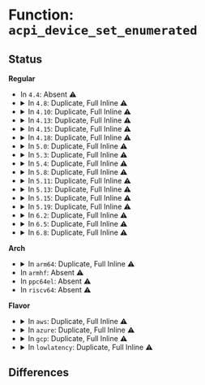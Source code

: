 # Function: <code>acpi_device_set_enumerated</code>

## Status
<b>Regular</b>
<ul>
<li>
In <code>4.4</code>: Absent ⚠️
</li>
<li>
<details>
<summary>In <code>4.8</code>: Duplicate, Full Inline ⚠️</summary>

**Collision:** Static Duplication

**Inline:** Full

**Transformation:** False

**Instances:**

```
In drivers/acpi/scan.c (ffffffff814ce59e)
Location: include/linux/acpi.h:552
Inline: True
```
```
In drivers/spi/spi.c (ffffffff81647920)
Location: include/linux/acpi.h:552
Inline: True
```
```
In drivers/i2c/i2c-core.c (ffffffff816dd583)
Location: include/linux/acpi.h:552
Inline: True
```
</details>
</li>
<li>
<details>
<summary>In <code>4.10</code>: Duplicate, Full Inline ⚠️</summary>

**Collision:** Static Duplication

**Inline:** Full

**Transformation:** False

**Instances:**

```
In drivers/acpi/scan.c (ffffffff814f0452)
Location: include/linux/acpi.h:582
Inline: True
```
```
In drivers/spi/spi.c (ffffffff81678a10)
Location: include/linux/acpi.h:582
Inline: True
```
```
In drivers/i2c/i2c-core.c (ffffffff8170d903)
Location: include/linux/acpi.h:582
Inline: True
```
</details>
</li>
<li>
<details>
<summary>In <code>4.13</code>: Duplicate, Full Inline ⚠️</summary>

**Collision:** Static Duplication

**Inline:** Full

**Transformation:** False

**Instances:**

```
In drivers/acpi/scan.c (ffffffff814fd78c)
Location: include/linux/acpi.h:580
Inline: True
Inline callers:
  - drivers/acpi/scan.c:acpi_bus_attach
```
```
In drivers/spi/spi.c (ffffffff8168d2ee)
Location: include/linux/acpi.h:580
Inline: True
```
```
In drivers/i2c/i2c-core-acpi.c (ffffffff81724413)
Location: include/linux/acpi.h:580
Inline: True
```
</details>
</li>
<li>
<details>
<summary>In <code>4.15</code>: Duplicate, Full Inline ⚠️</summary>

**Collision:** Static Duplication

**Inline:** Full

**Transformation:** False

**Instances:**

```
In drivers/acpi/scan.c (ffffffff8153f7f2)
Location: include/linux/acpi.h:597
Inline: True
Inline callers:
  - drivers/acpi/scan.c:acpi_bus_attach
```
```
In drivers/tty/serdev/core.c (ffffffff81609d53)
Location: include/linux/acpi.h:597
Inline: True
Inline callers:
  - drivers/tty/serdev/core.c:acpi_serdev_add_device
```
```
In drivers/spi/spi.c (ffffffff816f6d10)
Location: include/linux/acpi.h:597
Inline: True
```
```
In drivers/i2c/i2c-core-acpi.c (ffffffff81795773)
Location: include/linux/acpi.h:597
Inline: True
```
</details>
</li>
<li>
<details>
<summary>In <code>4.18</code>: Duplicate, Full Inline ⚠️</summary>

**Collision:** Static Duplication

**Inline:** Full

**Transformation:** False

**Instances:**

```
In drivers/acpi/scan.c (ffffffff81575701)
Location: include/linux/acpi.h:606
Inline: True
Inline callers:
  - drivers/acpi/scan.c:acpi_bus_attach
```
```
In drivers/tty/serdev/core.c (ffffffff81643543)
Location: include/linux/acpi.h:606
Inline: True
Inline callers:
  - drivers/tty/serdev/core.c:acpi_serdev_add_device
```
```
In drivers/spi/spi.c (ffffffff8173225e)
Location: include/linux/acpi.h:606
Inline: True
```
```
In drivers/i2c/i2c-core-acpi.c (ffffffff817d8239)
Location: include/linux/acpi.h:606
Inline: True
```
</details>
</li>
<li>
<details>
<summary>In <code>5.0</code>: Duplicate, Full Inline ⚠️</summary>

**Collision:** Static Duplication

**Inline:** Full

**Transformation:** False

**Instances:**

```
In drivers/acpi/scan.c (ffffffff8158d501)
Location: include/linux/acpi.h:613
Inline: True
Inline callers:
  - drivers/acpi/scan.c:acpi_bus_attach
```
```
In drivers/tty/serdev/core.c (ffffffff81661883)
Location: include/linux/acpi.h:613
Inline: True
Inline callers:
  - drivers/tty/serdev/core.c:acpi_serdev_add_device
```
```
In drivers/spi/spi.c (ffffffff81754c4e)
Location: include/linux/acpi.h:613
Inline: True
```
```
In drivers/i2c/i2c-core-acpi.c (ffffffff817ff4f9)
Location: include/linux/acpi.h:613
Inline: True
```
</details>
</li>
<li>
<details>
<summary>In <code>5.3</code>: Duplicate, Full Inline ⚠️</summary>

**Collision:** Static Duplication

**Inline:** Full

**Transformation:** False

**Instances:**

```
In drivers/acpi/scan.c (ffffffff815be2da)
Location: include/linux/acpi.h:621
Inline: True
Inline callers:
  - drivers/acpi/scan.c:acpi_bus_attach
```
```
In drivers/tty/serdev/core.c (ffffffff816973af)
Location: include/linux/acpi.h:621
Inline: True
Inline callers:
  - drivers/tty/serdev/core.c:acpi_serdev_add_device
```
```
In drivers/spi/spi.c (ffffffff817903a2)
Location: include/linux/acpi.h:621
Inline: True
Inline callers:
  - drivers/spi/spi.c:acpi_register_spi_device
```
```
In drivers/i2c/i2c-core-acpi.c (ffffffff81840903)
Location: include/linux/acpi.h:621
Inline: True
Inline callers:
  - drivers/i2c/i2c-core-acpi.c:i2c_acpi_add_device
```
</details>
</li>
<li>
<details>
<summary>In <code>5.4</code>: Duplicate, Full Inline ⚠️</summary>

**Collision:** Static Duplication

**Inline:** Full

**Transformation:** False

**Instances:**

```
In drivers/acpi/scan.c (ffffffff815df59a)
Location: include/linux/acpi.h:621
Inline: True
Inline callers:
  - drivers/acpi/scan.c:acpi_bus_attach
```
```
In drivers/tty/serdev/core.c (ffffffff816b9f77)
Location: include/linux/acpi.h:621
Inline: True
Inline callers:
  - drivers/tty/serdev/core.c:acpi_serdev_add_device
```
```
In drivers/spi/spi.c (ffffffff817b3f8b)
Location: include/linux/acpi.h:621
Inline: True
Inline callers:
  - drivers/spi/spi.c:acpi_register_spi_device
```
```
In drivers/i2c/i2c-core-acpi.c (ffffffff81872263)
Location: include/linux/acpi.h:621
Inline: True
Inline callers:
  - drivers/i2c/i2c-core-acpi.c:i2c_acpi_add_device
```
</details>
</li>
<li>
<details>
<summary>In <code>5.8</code>: Duplicate, Full Inline ⚠️</summary>

**Collision:** Static Duplication

**Inline:** Full

**Transformation:** False

**Instances:**

```
In drivers/acpi/scan.c (ffffffff8168a49f)
Location: include/linux/acpi.h:664
Inline: True
Inline callers:
  - drivers/acpi/scan.c:acpi_bus_attach
  - drivers/acpi/scan.c:acpi_generic_device_attach
```
```
In drivers/tty/serdev/core.c (ffffffff8176e381)
Location: include/linux/acpi.h:664
Inline: True
Inline callers:
  - drivers/tty/serdev/core.c:acpi_serdev_add_device
```
```
In drivers/spi/spi.c (ffffffff8187b66b)
Location: include/linux/acpi.h:664
Inline: True
Inline callers:
  - drivers/spi/spi.c:acpi_register_spi_device
```
```
In drivers/i2c/i2c-core-acpi.c (ffffffff819464e1)
Location: include/linux/acpi.h:664
Inline: True
Inline callers:
  - drivers/i2c/i2c-core-acpi.c:i2c_acpi_notify
  - drivers/i2c/i2c-core-acpi.c:i2c_acpi_add_device
```
</details>
</li>
<li>
<details>
<summary>In <code>5.11</code>: Duplicate, Full Inline ⚠️</summary>

**Collision:** Static Duplication

**Inline:** Full

**Transformation:** False

**Instances:**

```
In drivers/acpi/scan.c (ffffffff816a815e)
Location: include/linux/acpi.h:668
Inline: True
Inline callers:
  - drivers/acpi/scan.c:acpi_bus_attach
  - drivers/acpi/scan.c:acpi_bus_attach
  - drivers/acpi/scan.c:acpi_bus_attach
  - drivers/acpi/scan.c:acpi_generic_device_attach
```
```
In drivers/tty/serdev/core.c (ffffffff81788d54)
Location: include/linux/acpi.h:668
Inline: True
Inline callers:
  - drivers/tty/serdev/core.c:acpi_serdev_add_device
```
```
In drivers/spi/spi.c (ffffffff8188a321)
Location: include/linux/acpi.h:668
Inline: True
Inline callers:
  - drivers/spi/spi.c:acpi_register_spi_device
```
```
In drivers/i2c/i2c-core-acpi.c (ffffffff8194c434)
Location: include/linux/acpi.h:668
Inline: True
Inline callers:
  - drivers/i2c/i2c-core-acpi.c:i2c_acpi_notify
  - drivers/i2c/i2c-core-acpi.c:i2c_acpi_add_device
```
</details>
</li>
<li>
<details>
<summary>In <code>5.13</code>: Duplicate, Full Inline ⚠️</summary>

**Collision:** Static Duplication

**Inline:** Full

**Transformation:** False

**Instances:**

```
In drivers/acpi/scan.c (ffffffff8168ab0e)
Location: include/linux/acpi.h:675
Inline: True
Inline callers:
  - drivers/acpi/scan.c:acpi_bus_attach
  - drivers/acpi/scan.c:acpi_bus_attach
  - drivers/acpi/scan.c:acpi_bus_attach
  - drivers/acpi/scan.c:acpi_generic_device_attach
```
```
In drivers/tty/serdev/core.c (ffffffff8176c5f3)
Location: include/linux/acpi.h:675
Inline: True
Inline callers:
  - drivers/tty/serdev/core.c:acpi_serdev_add_device
```
```
In drivers/spi/spi.c (ffffffff8186ccfe)
Location: include/linux/acpi.h:675
Inline: True
Inline callers:
  - drivers/spi/spi.c:acpi_register_spi_device
```
```
In drivers/i2c/i2c-core-acpi.c (ffffffff81930374)
Location: include/linux/acpi.h:675
Inline: True
Inline callers:
  - drivers/i2c/i2c-core-acpi.c:i2c_acpi_notify
  - drivers/i2c/i2c-core-acpi.c:i2c_acpi_add_device
```
</details>
</li>
<li>
<details>
<summary>In <code>5.15</code>: Duplicate, Full Inline ⚠️</summary>

**Collision:** Static Duplication

**Inline:** Full

**Transformation:** False

**Instances:**

```
In drivers/acpi/scan.c (ffffffff817001ce)
Location: include/linux/acpi.h:679
Inline: True
Inline callers:
  - drivers/acpi/scan.c:acpi_bus_attach
  - drivers/acpi/scan.c:acpi_bus_attach
  - drivers/acpi/scan.c:acpi_bus_attach
  - drivers/acpi/scan.c:acpi_generic_device_attach
```
```
In drivers/tty/serdev/core.c (ffffffff817f1d33)
Location: include/linux/acpi.h:679
Inline: True
Inline callers:
  - drivers/tty/serdev/core.c:acpi_serdev_add_device
```
```
In drivers/spi/spi.c (ffffffff818fcbae)
Location: include/linux/acpi.h:679
Inline: True
Inline callers:
  - drivers/spi/spi.c:acpi_register_spi_device
```
```
In drivers/i2c/i2c-core-acpi.c (ffffffff819d3646)
Location: include/linux/acpi.h:679
Inline: True
Inline callers:
  - drivers/i2c/i2c-core-acpi.c:i2c_acpi_notify
  - drivers/i2c/i2c-core-acpi.c:i2c_acpi_add_device
```
</details>
</li>
<li>
<details>
<summary>In <code>5.19</code>: Duplicate, Full Inline ⚠️</summary>

**Collision:** Static Duplication

**Inline:** Full

**Transformation:** False

**Instances:**

```
In drivers/acpi/scan.c (ffffffff8182dd1d)
Location: include/linux/acpi.h:726
Inline: True
Inline callers:
  - drivers/acpi/scan.c:acpi_bus_attach
  - drivers/acpi/scan.c:acpi_bus_attach
  - drivers/acpi/scan.c:acpi_bus_attach
  - drivers/acpi/scan.c:acpi_generic_device_attach
```
```
In drivers/tty/serdev/core.c (ffffffff8193247d)
Location: include/linux/acpi.h:726
Inline: True
Inline callers:
  - drivers/tty/serdev/core.c:acpi_serdev_add_device
```
```
In drivers/spi/spi.c (ffffffff81a4e207)
Location: include/linux/acpi.h:726
Inline: True
Inline callers:
  - drivers/spi/spi.c:acpi_register_spi_device
```
```
In drivers/i2c/i2c-core-acpi.c (ffffffff81b35da2)
Location: include/linux/acpi.h:726
Inline: True
Inline callers:
  - drivers/i2c/i2c-core-acpi.c:i2c_acpi_notify
  - drivers/i2c/i2c-core-acpi.c:i2c_acpi_add_device
```
</details>
</li>
<li>
<details>
<summary>In <code>6.2</code>: Duplicate, Full Inline ⚠️</summary>

**Collision:** Static Duplication

**Inline:** Full

**Transformation:** False

**Instances:**

```
In drivers/acpi/scan.c (ffffffff81960a42)
Location: include/linux/acpi.h:733
Inline: True
Inline callers:
  - drivers/acpi/scan.c:acpi_bus_attach
  - drivers/acpi/scan.c:acpi_generic_device_attach
```
```
In drivers/tty/serdev/core.c (ffffffff81a90f5b)
Location: include/linux/acpi.h:733
Inline: True
Inline callers:
  - drivers/tty/serdev/core.c:acpi_serdev_add_device
```
```
In drivers/spi/spi.c (ffffffff81bd874d)
Location: include/linux/acpi.h:733
Inline: True
Inline callers:
  - drivers/spi/spi.c:acpi_register_spi_device
```
```
In drivers/i2c/i2c-core-acpi.c (ffffffff81ccb01f)
Location: include/linux/acpi.h:733
Inline: True
Inline callers:
  - drivers/i2c/i2c-core-acpi.c:i2c_acpi_notify
  - drivers/i2c/i2c-core-acpi.c:i2c_acpi_add_device
```
</details>
</li>
<li>
<details>
<summary>In <code>6.5</code>: Duplicate, Full Inline ⚠️</summary>

**Collision:** Static Duplication

**Inline:** Full

**Transformation:** False

**Instances:**

```
In drivers/acpi/scan.c (ffffffff819a6d51)
Location: include/linux/acpi.h:726
Inline: True
Inline callers:
  - drivers/acpi/scan.c:acpi_bus_attach
  - drivers/acpi/scan.c:acpi_generic_device_attach
```
```
In drivers/tty/serdev/core.c (ffffffff81adc76a)
Location: include/linux/acpi.h:726
Inline: True
Inline callers:
  - drivers/tty/serdev/core.c:acpi_serdev_add_device
```
```
In drivers/spi/spi.c (ffffffff81c2f13c)
Location: include/linux/acpi.h:726
Inline: True
Inline callers:
  - drivers/spi/spi.c:acpi_register_spi_device
```
```
In drivers/i2c/i2c-core-acpi.c (ffffffff81d32d97)
Location: include/linux/acpi.h:726
Inline: True
Inline callers:
  - drivers/i2c/i2c-core-acpi.c:i2c_acpi_notify
  - drivers/i2c/i2c-core-acpi.c:i2c_acpi_add_device
```
</details>
</li>
<li>
<details>
<summary>In <code>6.8</code>: Duplicate, Full Inline ⚠️</summary>

**Collision:** Static Duplication

**Inline:** Full

**Transformation:** False

**Instances:**

```
In drivers/acpi/scan.c (ffffffff819ef771)
Location: include/linux/acpi.h:727
Inline: True
Inline callers:
  - drivers/acpi/scan.c:acpi_bus_attach
  - drivers/acpi/scan.c:acpi_generic_device_attach
```
```
In drivers/tty/serdev/core.c (ffffffff81b2fa6a)
Location: include/linux/acpi.h:727
Inline: True
Inline callers:
  - drivers/tty/serdev/core.c:acpi_serdev_add_device
```
```
In drivers/spi/spi.c (ffffffff81ce1d84)
Location: include/linux/acpi.h:727
Inline: True
Inline callers:
  - drivers/spi/spi.c:acpi_register_spi_device
```
```
In drivers/i2c/i2c-core-acpi.c (ffffffff81de8db7)
Location: include/linux/acpi.h:727
Inline: True
Inline callers:
  - drivers/i2c/i2c-core-acpi.c:i2c_acpi_notify
  - drivers/i2c/i2c-core-acpi.c:i2c_acpi_add_device
```
</details>
</li>
</ul>
<b>Arch</b>
<ul>
<li>
<details>
<summary>In <code>arm64</code>: Duplicate, Full Inline ⚠️</summary>

**Collision:** Static Duplication

**Inline:** Full

**Transformation:** False

**Instances:**

```
In drivers/bus/hisi_lpc.c (ffff80001067f4e4)
Location: include/linux/acpi.h:621
Inline: True
Inline callers:
  - drivers/bus/hisi_lpc.c:hisi_lpc_acpi_probe
```
```
In drivers/acpi/scan.c (ffff80001076b99c)
Location: include/linux/acpi.h:621
Inline: True
Inline callers:
  - drivers/acpi/scan.c:acpi_bus_attach
```
```
In drivers/tty/serdev/core.c (ffff8000108a9940)
Location: include/linux/acpi.h:621
Inline: True
Inline callers:
  - drivers/tty/serdev/core.c:acpi_serdev_add_device
```
```
In drivers/spi/spi.c (ffff8000109c32c0)
Location: include/linux/acpi.h:621
Inline: True
Inline callers:
  - drivers/spi/spi.c:acpi_register_spi_device
```
```
In drivers/i2c/i2c-core-acpi.c (ffff800010ab5bac)
Location: include/linux/acpi.h:621
Inline: True
Inline callers:
  - drivers/i2c/i2c-core-acpi.c:i2c_acpi_add_device
```
</details>
</li>
<li>
In <code>armhf</code>: Absent ⚠️
</li>
<li>
In <code>ppc64el</code>: Absent ⚠️
</li>
<li>
In <code>riscv64</code>: Absent ⚠️
</li>
</ul>
<b>Flavor</b>
<ul>
<li>
<details>
<summary>In <code>aws</code>: Duplicate, Full Inline ⚠️</summary>

**Collision:** Static Duplication

**Inline:** Full

**Transformation:** False

**Instances:**

```
In drivers/acpi/scan.c (ffffffff815d1741)
Location: include/linux/acpi.h:621
Inline: True
Inline callers:
  - drivers/acpi/scan.c:acpi_bus_attach
```
```
In drivers/tty/serdev/core.c (ffffffff8167f9d7)
Location: include/linux/acpi.h:621
Inline: True
Inline callers:
  - drivers/tty/serdev/core.c:acpi_serdev_add_device
```
```
In drivers/spi/spi.c (ffffffff81778a6b)
Location: include/linux/acpi.h:621
Inline: True
Inline callers:
  - drivers/spi/spi.c:acpi_register_spi_device
```
</details>
</li>
<li>
<details>
<summary>In <code>azure</code>: Duplicate, Full Inline ⚠️</summary>

**Collision:** Static Duplication

**Inline:** Full

**Transformation:** False

**Instances:**

```
In drivers/acpi/scan.c (ffffffff815bb301)
Location: include/linux/acpi.h:621
Inline: True
Inline callers:
  - drivers/acpi/scan.c:acpi_bus_attach
```
```
In drivers/spi/spi.c (ffffffff8175881b)
Location: include/linux/acpi.h:621
Inline: True
Inline callers:
  - drivers/spi/spi.c:acpi_register_spi_device
```
</details>
</li>
<li>
<details>
<summary>In <code>gcp</code>: Duplicate, Full Inline ⚠️</summary>

**Collision:** Static Duplication

**Inline:** Full

**Transformation:** False

**Instances:**

```
In drivers/acpi/scan.c (ffffffff815d387a)
Location: include/linux/acpi.h:621
Inline: True
Inline callers:
  - drivers/acpi/scan.c:acpi_bus_attach
```
```
In drivers/tty/serdev/core.c (ffffffff816addb7)
Location: include/linux/acpi.h:621
Inline: True
Inline callers:
  - drivers/tty/serdev/core.c:acpi_serdev_add_device
```
```
In drivers/spi/spi.c (ffffffff817a8e0b)
Location: include/linux/acpi.h:621
Inline: True
Inline callers:
  - drivers/spi/spi.c:acpi_register_spi_device
```
```
In drivers/i2c/i2c-core-acpi.c (ffffffff818663f3)
Location: include/linux/acpi.h:621
Inline: True
Inline callers:
  - drivers/i2c/i2c-core-acpi.c:i2c_acpi_add_device
```
</details>
</li>
<li>
<details>
<summary>In <code>lowlatency</code>: Duplicate, Full Inline ⚠️</summary>

**Collision:** Static Duplication

**Inline:** Full

**Transformation:** False

**Instances:**

```
In drivers/acpi/scan.c (ffffffff815ed73a)
Location: include/linux/acpi.h:621
Inline: True
Inline callers:
  - drivers/acpi/scan.c:acpi_bus_attach
```
```
In drivers/tty/serdev/core.c (ffffffff816c8217)
Location: include/linux/acpi.h:621
Inline: True
Inline callers:
  - drivers/tty/serdev/core.c:acpi_serdev_add_device
```
```
In drivers/spi/spi.c (ffffffff817c2c9b)
Location: include/linux/acpi.h:621
Inline: True
Inline callers:
  - drivers/spi/spi.c:acpi_register_spi_device
```
```
In drivers/i2c/i2c-core-acpi.c (ffffffff818816a3)
Location: include/linux/acpi.h:621
Inline: True
Inline callers:
  - drivers/i2c/i2c-core-acpi.c:i2c_acpi_add_device
```
</details>
</li>
</ul>

## Differences
